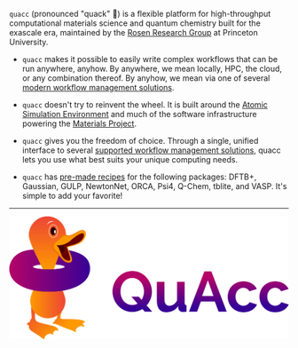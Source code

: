 `quacc` (pronounced "quack" 🦆) is a flexible platform for high-throughput computational materials science and quantum chemistry built for the exascale era, maintained by the [Rosen Research Group](https://rosen.cbe.princeton.edu/) at Princeton University.

- `quacc` makes it possible to easily write complex workflows that can be run anywhere, anyhow. By anywhere, we mean locally, HPC, the cloud, or any combination thereof. By anyhow, we mean via one of several [modern workflow management solutions](https://workflows.community).

- `quacc` doesn't try to reinvent the wheel. It is built around the [Atomic Simulation Environment](https://wiki.fysik.dtu.dk/ase/) and much of the software infrastructure powering the [Materials Project](https://materialsproject.org).

- `quacc` gives you the freedom of choice. Through a single, unified interface to several [supported workflow management solutions](https://quantum-accelerators.github.io/quacc/user/basics/wflow_overview.html), quacc lets you use what best suits your unique computing needs.

- `quacc` has [pre-made recipes](https://quantum-accelerators.github.io/quacc/user/recipes/recipes_list.html) for the following packages: DFTB+, Gaussian, GULP, NewtonNet, ORCA, Psi4, Q-Chem, tblite, and VASP. It's simple to add your favorite!

---

![Quacc logo](images/quacc_logo_wide.png)
